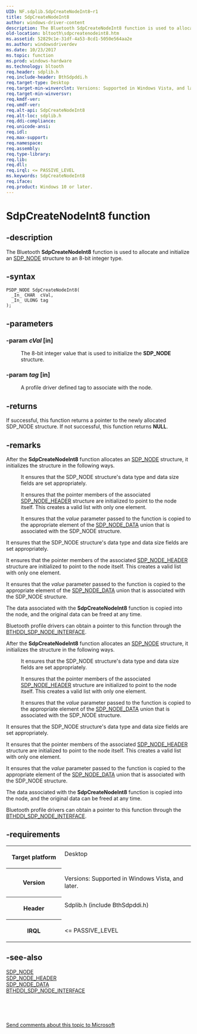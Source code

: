 ```yaml
---
UID: NF.sdplib.SdpCreateNodeInt8~r1
title: SdpCreateNodeInt8
author: windows-driver-content
description: The Bluetooth SdpCreateNodeInt8 function is used to allocate and initialize an SDP_NODE structure to an 8-bit integer type.
old-location: bltooth\sdpcreatenodeint8.htm
ms.assetid: 52829c1e-31df-4a53-8cd1-5050e564aa2e
ms.author: windowsdriverdev
ms.date: 10/23/2017
ms.topic: function
ms.prod: windows-hardware
ms.technology: bltooth
req.header: sdplib.h
req.include-header: BthSdpddi.h
req.target-type: Desktop
req.target-min-winverclnt: Versions: Supported in Windows Vista, and later.
req.target-min-winversvr: 
req.kmdf-ver: 
req.umdf-ver: 
req.alt-api: SdpCreateNodeInt8
req.alt-loc: sdplib.h
req.ddi-compliance: 
req.unicode-ansi: 
req.idl: 
req.max-support: 
req.namespace: 
req.assembly: 
req.type-library: 
req.lib: 
req.dll: 
req.irql: <= PASSIVE_LEVEL
ms.keywords: SdpCreateNodeInt8
req.iface: 
req.product: Windows 10 or later.
---
```


# SdpCreateNodeInt8 function



## -description
<p>The Bluetooth 
  <b>SdpCreateNodeInt8</b> function is used to allocate and initialize an 
  <a href="https://msdn.microsoft.com/library/windows/hardware/ff536848">SDP_NODE</a> structure to an 8-bit integer type.</p>


## -syntax

````
PSDP_NODE SdpCreateNodeInt8(
  _In_ CHAR  cVal,
  _In_ ULONG tag
);
````


## -parameters
<dl>

### -param <i>cVal</i> [in]

<dd>
<p>The 8-bit integer value that is used to initialize the 
     <b>SDP_NODE</b> structure.</p>
</dd>

### -param <i>tag</i> [in]

<dd>
<p>A profile driver defined tag to associate with the node.</p>
</dd>
</dl>

## -returns
<p>If successful, this function returns a pointer to the newly allocated SDP_NODE structure. If not
     successful, this function returns <b>NULL</b>.</p>

## -remarks
<p>After the 
    <b>SdpCreateNodeInt8</b> function allocates an 
    <a href="https://msdn.microsoft.com/library/windows/hardware/ff536848">SDP_NODE</a> structure, it initializes the structure in
    the following ways.</p><dl>
<dd>
<p>It ensures that the SDP_NODE structure's data type and data size fields are set appropriately.</p>
</dd>
<dd>
<p>It ensures that the pointer members of the associated 
      <a href="https://msdn.microsoft.com/library/windows/hardware/ff536850">SDP_NODE_HEADER</a> structure are initialized
      to point to the node itself. This creates a valid list with only one element.</p>
</dd>
<dd>
<p>It ensures that the 
      <i>value</i> parameter passed to the function is copied to the appropriate element of the 
      <a href="https://msdn.microsoft.com/library/windows/hardware/ff536849">SDP_NODE_DATA</a> union that is associated with
      the SDP_NODE structure.</p>
</dd>
</dl><p>It ensures that the SDP_NODE structure's data type and data size fields are set appropriately.</p>

<p>It ensures that the pointer members of the associated 
      <a href="https://msdn.microsoft.com/library/windows/hardware/ff536850">SDP_NODE_HEADER</a> structure are initialized
      to point to the node itself. This creates a valid list with only one element.</p>

<p>It ensures that the 
      <i>value</i> parameter passed to the function is copied to the appropriate element of the 
      <a href="https://msdn.microsoft.com/library/windows/hardware/ff536849">SDP_NODE_DATA</a> union that is associated with
      the SDP_NODE structure.</p>

<p>The data associated with the 
    <b>SdpCreateNodeInt8</b> function is copied into the node, and the original data can be freed at any
    time.</p>

<p>Bluetooth profile drivers can obtain a pointer to this function through the 
    <a href="https://msdn.microsoft.com/library/windows/hardware/ff536635">BTHDDI_SDP_NODE_INTERFACE</a>.</p>

<p>After the 
    <b>SdpCreateNodeInt8</b> function allocates an 
    <a href="https://msdn.microsoft.com/library/windows/hardware/ff536848">SDP_NODE</a> structure, it initializes the structure in
    the following ways.</p><dl>
<dd>
<p>It ensures that the SDP_NODE structure's data type and data size fields are set appropriately.</p>
</dd>
<dd>
<p>It ensures that the pointer members of the associated 
      <a href="https://msdn.microsoft.com/library/windows/hardware/ff536850">SDP_NODE_HEADER</a> structure are initialized
      to point to the node itself. This creates a valid list with only one element.</p>
</dd>
<dd>
<p>It ensures that the 
      <i>value</i> parameter passed to the function is copied to the appropriate element of the 
      <a href="https://msdn.microsoft.com/library/windows/hardware/ff536849">SDP_NODE_DATA</a> union that is associated with
      the SDP_NODE structure.</p>
</dd>
</dl><p>It ensures that the SDP_NODE structure's data type and data size fields are set appropriately.</p>

<p>It ensures that the pointer members of the associated 
      <a href="https://msdn.microsoft.com/library/windows/hardware/ff536850">SDP_NODE_HEADER</a> structure are initialized
      to point to the node itself. This creates a valid list with only one element.</p>

<p>It ensures that the 
      <i>value</i> parameter passed to the function is copied to the appropriate element of the 
      <a href="https://msdn.microsoft.com/library/windows/hardware/ff536849">SDP_NODE_DATA</a> union that is associated with
      the SDP_NODE structure.</p>

<p>The data associated with the 
    <b>SdpCreateNodeInt8</b> function is copied into the node, and the original data can be freed at any
    time.</p>

<p>Bluetooth profile drivers can obtain a pointer to this function through the 
    <a href="https://msdn.microsoft.com/library/windows/hardware/ff536635">BTHDDI_SDP_NODE_INTERFACE</a>.</p>

## -requirements
<table>
<tr>
<th width="30%">
<p>Target platform</p>
</th>
<td width="70%">
<dl>
<dt>Desktop</dt>
</dl>
</td>
</tr>
<tr>
<th width="30%">
<p>Version</p>
</th>
<td width="70%">
<p>Versions: Supported in Windows Vista, and later.</p>
</td>
</tr>
<tr>
<th width="30%">
<p>Header</p>
</th>
<td width="70%">
<dl>
<dt>Sdplib.h (include BthSdpddi.h)</dt>
</dl>
</td>
</tr>
<tr>
<th width="30%">
<p>IRQL</p>
</th>
<td width="70%">
<p>&lt;= PASSIVE_LEVEL</p>
</td>
</tr>
</table>

## -see-also
<dl>
<dt>
<a href="https://msdn.microsoft.com/library/windows/hardware/ff536848">SDP_NODE</a>
</dt>
<dt>
<a href="https://msdn.microsoft.com/library/windows/hardware/ff536850">SDP_NODE_HEADER</a>
</dt>
<dt>
<a href="https://msdn.microsoft.com/library/windows/hardware/ff536849">SDP_NODE_DATA</a>
</dt>
<dt>
<a href="https://msdn.microsoft.com/library/windows/hardware/ff536635">BTHDDI_SDP_NODE_INTERFACE</a>
</dt>
</dl>
<p> </p>
<p> </p>
<p><a href="mailto:wsddocfb@microsoft.com?subject=Documentation%20feedback [bltooth\bltooth]:%20SdpCreateNodeInt8 function%20 RELEASE:%20(10/23/2017)&amp;body=%0A%0APRIVACY STATEMENT%0A%0AWe use your feedback to improve the documentation. We don't use your email address for any other purpose, and we'll remove your email address from our system after the issue that you're reporting is fixed. While we're working to fix this issue, we might send you an email message to ask for more info. Later, we might also send you an email message to let you know that we've addressed your feedback.%0A%0AFor more info about Microsoft's privacy policy, see http://privacy.microsoft.com/en-us/default.aspx." title="Send comments about this topic to Microsoft">Send comments about this topic to Microsoft</a></p>
